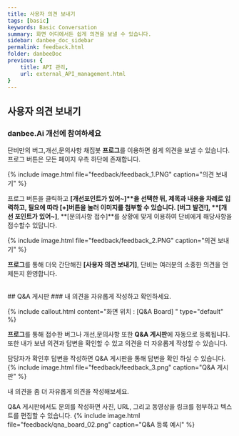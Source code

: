 ```yaml
---
title: 사용자 의견 보내기 
tags: [basic]
keywords: Basic Conversation
summary: 화면 어디에서든 쉽게 의견을 보낼 수 있습니다.
sidebar: danbee_doc_sidebar
permalink: feedback.html
folder: danbeeDoc
previous: {
    title: API 관리,
    url: external_API_management.html
}
---
```


## 사용자 의견 보내기

### danbee.Ai 개선에 참여하세요
단비만의 버그,개선,문의사항 채집봇 **프로그**를 이용하면 쉽게 의견을 보낼 수 있습니다. 프로그 버튼은 모든 페이지 우측 하단에 존재합니다.

{% include image.html file="feedback/feedback_1.PNG"  caption="의견 보내기" %}

프로그 버튼을 클릭하고 **[개선포인트가 있어~]**을 선택한 뒤, 제목과 내용을 차례로 입력하고, 필요에 따라 [+]버튼을 눌러 이미지를 첨부할 수 있습니다.  **[버그 발견!]**, **[개선 포인트가 있어~]**, **[문의사항 접수]**를 상황에 맞게 이용하여 단비에게 해당사항을 접수할수 있답니다. 

{% include image.html file="feedback/feedback_2.PNG"  caption="의견 보내기" %}

**프로그**를 통해 더욱 간단해진 **[사용자 의견 보내기]**, 단비는 여러분의 소중한 의견을 언제든지 환영합니다.

<br/>
## Q&A 게시판
### 내 의견을 자유롭게 작성하고 확인하세요.

{% include callout.html content="화면 위치 : [Q&A Board] " type="default" %}

**프로그**를 통해 접수한 버그나 개선,문의사항 또한 **Q&A 게시판**에 자동으로 등록됩니다.
또한 내가 보낸 의견과 답변을 확인할 수 있고 의견을 더 자유롭게 작성할 수 있습니다.


담당자가 확인후 답변을 작성하면 Q&A 게시판을 통해 답변을 확인 하실 수 있습니다.
{% include image.html file="feedback/feedback_3.png"  caption="Q&A 게시판" %}


내 의견을 좀 더 자유롭게 의견을 작성해보세요.

Q&A 게시판에서도 문의를 작성하면 사진, URL, 그리고 동영상을 링크를 첨부하고 텍스트를 편집할 수 있습니다.
{% include image.html file="feedback/qna_board_02.png"  caption="Q&A 등록 예시" %}

